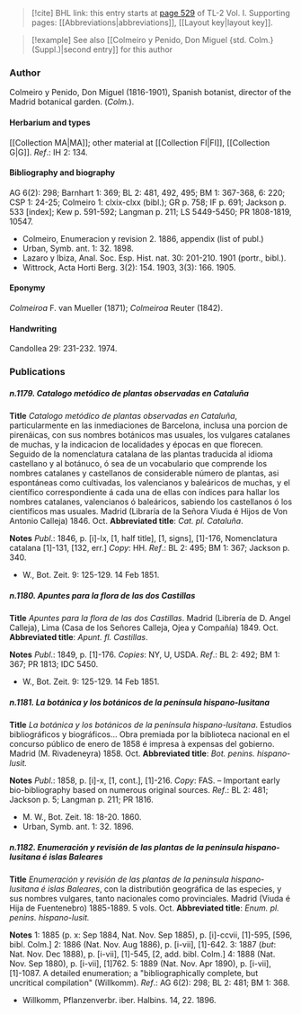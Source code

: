> [!cite] BHL link: this entry starts at [page 529](https://www.biodiversitylibrary.org/item/103414#page/577/mode/1up) of TL-2 Vol. I.
> Supporting pages: [[Abbreviations|abbreviations]], [[Layout key|layout key]].

> [!example] See also [[Colmeiro y Penido, Don Miguel {std. Colm.} (Suppl.)|second entry]] for this author

### Author

Colmeiro y Penido, Don Miguel (1816-1901), Spanish botanist, director of the Madrid botanical garden. (*Colm.*).

#### Herbarium and types

[[Collection MA|MA]]; other material at [[Collection FI|FI]], [[Collection G|G]].
*Ref*.: IH 2: 134.

#### Bibliography and biography

AG 6(2): 298; Barnhart 1: 369; BL 2: 481, 492, 495; BM 1: 367-368, 6: 220; CSP 1: 24-25; Colmeiro 1: clxix-clxx (bibl.); GR p. 758; IF p. 691; Jackson p. 533 \[index\]; Kew p. 591-592; Langman p. 211; LS 5449-5450; PR 1808-1819, 10547.
- Colmeiro, Enumeracion y revision 2. 1886, appendix (list of publ.)
- Urban, Symb. ant. 1: 32. 1898.
- Lazaro y Ibiza, Anal. Soc. Esp. Hist. nat. 30: 201-210. 1901 (portr., bibl.).
- Wittrock, Acta Horti Berg. 3(2): 154. 1903, 3(3): 166. 1905.

#### Eponymy

*Colmeiroa* F. van Mueller (1871); *Colmeiroa* Reuter (1842).

#### Handwriting

Candollea 29: 231-232. 1974.

### Publications

##### n.1179. Catalogo metódico de plantas observadas en Cataluña

**Title**
*Catalogo metódico de plantas observadas en Cataluña*, particularmente en las inmediaciones de Barcelona, inclusa una porcion de pirenáicas, con sus nombres botánicos mas usuales, los vulgares catalanes de muchas, y la indicacion de localidades y épocas en que florecen. Seguido de la nomenclatura catalana de las plantas traducida al idioma castellano y al botánuco, ó sea de un vocabulario que comprende los nombres catalanes y castellanos de considerable número de plantas, asi espontáneas como cultivadas, los valencianos y baleáricos de muchas, y el científico correspondiente á cada una de ellas con índices para hallar los nombres catalanes, valencianos ó baleáricos, sabiendo los castellanos ó los cientificos mas usuales. Madrid (Libraría de la Señora Viuda é Hijos de Von Antonio Calleja) 1846. Oct.
**Abbreviated title**: *Cat. pl. Cataluña*.

**Notes**
*Publ*.: 1846, p. \[i\]-lx, \[1, half title\], \[1, signs\], \[1\]-176, Nomenclatura catalana \[1\]-131, \[132, err.\] *Copy*: HH.
*Ref*.: BL 2: 495; BM 1: 367; Jackson p. 340.
- W., Bot. Zeit. 9: 125-129. 14 Feb 1851.

##### n.1180. Apuntes para la flora de las dos Castillas

**Title**
*Apuntes para la flora de las dos Castillas*. Madrid (Librería de D. Angel Calleja), Lima (Casa de los Señores Calleja, Ojea y Compañía) 1849. Oct.
**Abbreviated title**: *Apunt. fl. Castillas*.

**Notes**
*Publ*.: 1849, p. \[1\]-176. *Copies*: NY, U, USDA.
*Ref*.: BL 2: 492; BM 1: 367; PR 1813; IDC 5450.
- W., Bot. Zeit. 9: 125-129. 14 Feb 1851.

##### n.1181. La botánica y los botánicos de la península hispano-lusitana

**Title**
*La botánica y los botánicos de la península hispano-lusitana*. Estudios bibliográficos y biográficos... Obra premiada por la biblioteca nacional en el concurso público de enero de 1858 é impresa à expensas del gobierno. Madrid (M. Rivadeneyra) 1858. Oct.
**Abbreviated title**: *Bot. penins. hispano-lusit.*

**Notes**
*Publ*.: 1858, p. \[i\]-x, \[1, cont.\], \[1\]-216. *Copy*: FAS. – Important early bio-bibliography based on numerous original sources.
*Ref*.: BL 2: 481; Jackson p. 5; Langman p. 211; PR 1816.
- M. W., Bot. Zeit. 18: 18-20. 1860.
- Urban, Symb. ant. 1: 32. 1896.

##### n.1182. Enumeración y revisión de las plantas de la peninsula hispano-lusitana é islas Baleares

**Title**
*Enumeración y revisión de las plantas de la peninsula hispano-lusitana é islas Baleares*, con la distributión geográfica de las especies, y sus nombres vulgares, tanto nacionales como provinciales. Madrid (Viuda é Hija de Fuentenebro) 1885-1889. 5 vols. Oct.
**Abbreviated title**: *Enum. pl. penins. hispano-lusit.*

**Notes**
1: 1885 (p. x: Sep 1884, Nat. Nov. Sep 1885), p. \[i\]-ccvii, \[1\]-595, \[596, bibl. Colm.\] 2: 1886 (Nat. Nov. Aug 1886), p. \[i-vii\], \[1\]-642.
3: 1887 (*but*: Nat. Nov. Dec 1888), p. \[i-vii\], \[1\]-545, \[2, add. bibl. Colm.\] 4: 1888 (Nat. Nov. Sep 1880), p. \[i-vii\], \[1\]762.
5: 1889 (Nat. Nov. Apr 1890), p. \[i-vii\], \[1\]-1087.
A detailed enumeration; a "bibliographically complete, but uncritical compilation"
(Willkomm).
*Ref*.: AG 6(2): 298; BL 2: 481; BM 1: 368.
- Willkomm, Pflanzenverbr. iber. Halbins. 14, 22. 1896.

